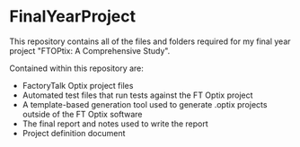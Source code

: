 # FinalYearProject

This repository contains all of the files and folders required for my final year project "FTOPtix: A Comprehensive Study".

Contained within this repository are:
- FactoryTalk Optix project files
- Automated test files that run tests against the FT Optix project
- A template-based generation tool used to generate .optix projects outside of the FT Optix software
- The final report and notes used to write the report
- Project definition document